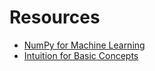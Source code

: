 # Resources

- [NumPy for Machine Learning](https://madewithml.com/courses/foundations/numpy/#dot-product)
- [Intuition for Basic Concepts](https://betterexplained.com/articles/adept-machine-learning-course/)